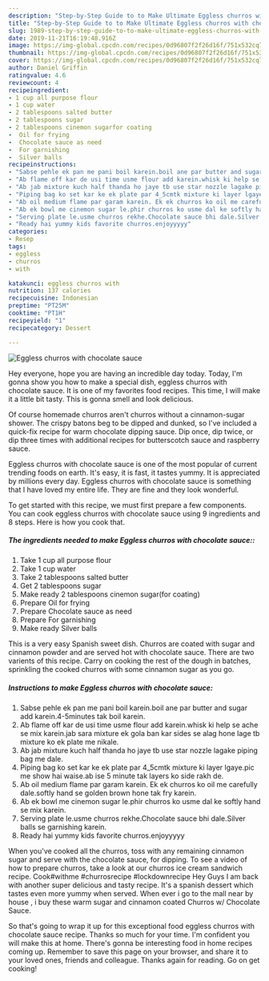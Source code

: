 ```yaml
---
description: "Step-by-Step Guide to to Make Ultimate Eggless churros with chocolate sauce"
title: "Step-by-Step Guide to to Make Ultimate Eggless churros with chocolate sauce"
slug: 1989-step-by-step-guide-to-to-make-ultimate-eggless-churros-with-chocolate-sauce
date: 2019-11-21T16:19:48.916Z
image: https://img-global.cpcdn.com/recipes/0d96807f2f26d16f/751x532cq70/eggless-churros-with-chocolate-sauce-recipe-main-photo.jpg
thumbnail: https://img-global.cpcdn.com/recipes/0d96807f2f26d16f/751x532cq70/eggless-churros-with-chocolate-sauce-recipe-main-photo.jpg
cover: https://img-global.cpcdn.com/recipes/0d96807f2f26d16f/751x532cq70/eggless-churros-with-chocolate-sauce-recipe-main-photo.jpg
author: Daniel Griffin
ratingvalue: 4.6
reviewcount: 4
recipeingredient:
- 1 cup all purpose flour
- 1 cup water
- 2 tablespoons salted butter
- 2 tablespoons sugar
- 2 tablespoons cinemon sugarfor coating
-  Oil for frying
-  Chocolate sauce as need
-  For garnishing
-  Silver balls
recipeinstructions:
- "Sabse pehle ek pan me pani boil karein.boil ane par butter and sugar add karein.4-5minutes tak boil karein."
- "Ab flame off kar de usi time usme flour add karein.whisk ki help se ache se mix karein.jab sara mixture ek gola ban kar sides se alag hone lage tb mixture ko ek plate me nikale."
- "Ab jab mixture kuch half thanda ho jaye tb use star nozzle lagake piping bag me dale."
- "Piping bag ko set kar ke ek plate par 4_5cmtk mixture ki layer lgaye.pic me show hai waise.ab ise 5 minute tak layers ko side rakh de."
- "Ab oil medium flame par garam karein. Ek ek churros ko oil me carefully dale.softly hand se golden brown hone tak fry karein."
- "Ab ek bowl me cinemon sugar le.phir churros ko usme dal ke softly hand se mix karein."
- "Serving plate le.usme churros rekhe.Chocolate sauce bhi dale.Silver balls se garnishing karein."
- "Ready hai yummy kids favorite churros.enjoyyyyy"
categories:
- Resep
tags:
- eggless
- churros
- with

katakunci: eggless churros with
nutrition: 137 calories
recipecuisine: Indonesian
preptime: "PT25M"
cooktime: "PT1H"
recipeyield: "1"
recipecategory: Dessert

---
```



![Eggless churros with chocolate sauce](https://img-global.cpcdn.com/recipes/0d96807f2f26d16f/751x532cq70/eggless-churros-with-chocolate-sauce-recipe-main-photo.jpg)

Hey everyone, hope you are having an incredible day today. Today, I'm gonna show you how to make a special dish, eggless churros with chocolate sauce. It is one of my favorites food recipes. This time, I will make it a little bit tasty. This is gonna smell and look delicious.

Of course homemade churros aren&#39;t churros without a cinnamon-sugar shower. The crispy batons beg to be dipped and dunked, so I&#39;ve included a quick-fix recipe for warm chocolate dipping sauce. Dip once, dip twice, or dip three times with additional recipes for butterscotch sauce and raspberry sauce.

Eggless churros with chocolate sauce is one of the most popular of current trending foods on earth. It's easy, it is fast, it tastes yummy. It is appreciated by millions every day. Eggless churros with chocolate sauce is something that I have loved my entire life. They are fine and they look wonderful.


To get started with this recipe, we must first prepare a few components. You can cook eggless churros with chocolate sauce using 9 ingredients and 8 steps. Here is how you cook that.

##### The ingredients needed to make Eggless churros with chocolate sauce::

1. Take 1 cup all purpose flour
1. Take 1 cup water
1. Take 2 tablespoons salted butter
1. Get 2 tablespoons sugar
1. Make ready 2 tablespoons cinemon sugar(for coating)
1. Prepare  Oil for frying
1. Prepare  Chocolate sauce as need
1. Prepare  For garnishing
1. Make ready  Silver balls


This is a very easy Spanish sweet dish. Churros are coated with sugar and cinnamon powder and are served hot with chocolate sauce. There are two varients of this recipe. Carry on cooking the rest of the dough in batches, sprinkling the cooked churros with some cinnamon sugar as you go. 

##### Instructions to make Eggless churros with chocolate sauce:

1. Sabse pehle ek pan me pani boil karein.boil ane par butter and sugar add karein.4-5minutes tak boil karein.
1. Ab flame off kar de usi time usme flour add karein.whisk ki help se ache se mix karein.jab sara mixture ek gola ban kar sides se alag hone lage tb mixture ko ek plate me nikale.
1. Ab jab mixture kuch half thanda ho jaye tb use star nozzle lagake piping bag me dale.
1. Piping bag ko set kar ke ek plate par 4_5cmtk mixture ki layer lgaye.pic me show hai waise.ab ise 5 minute tak layers ko side rakh de.
1. Ab oil medium flame par garam karein. Ek ek churros ko oil me carefully dale.softly hand se golden brown hone tak fry karein.
1. Ab ek bowl me cinemon sugar le.phir churros ko usme dal ke softly hand se mix karein.
1. Serving plate le.usme churros rekhe.Chocolate sauce bhi dale.Silver balls se garnishing karein.
1. Ready hai yummy kids favorite churros.enjoyyyyy


When you&#39;ve cooked all the churros, toss with any remaining cinnamon sugar and serve with the chocolate sauce, for dipping. To see a video of how to prepare churros, take a look at our churros ice cream sandwich recipe. Cook#withme #churrosrecipe #lockdownrecipe Hey Guys I am back with another super delicious and tasty recipe. It&#39;s a spanish dessert which tastes even more yummy when served. When ever i go to the mall near by house , i buy these warm sugar and cinnamon coated Churros w/ Chocolate Sauce. 

So that's going to wrap it up for this exceptional food eggless churros with chocolate sauce recipe. Thanks so much for your time. I'm confident you will make this at home. There's gonna be interesting food in home recipes coming up. Remember to save this page on your browser, and share it to your loved ones, friends and colleague. Thanks again for reading. Go on get cooking!
